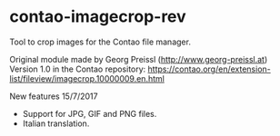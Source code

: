 # contao-imagecrop-rev
Tool to crop images for the Contao file manager. 

Original module made by Georg Preissl (http://www.georg-preissl.at)
Version 1.0 in the Contao repository: https://contao.org/en/extension-list/fileview/imagecrop.10000009.en.html

New features 15/7/2017
- Support for JPG, GIF and PNG files.
- Italian translation.
